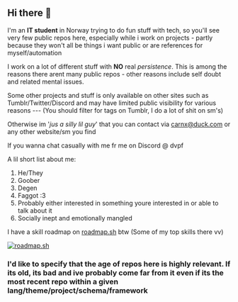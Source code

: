 ## Hi there 👋

<!--
**DVP-F/DVP-F** is a ✨ _special_ ✨ repository because its `README.md` (this file) appears on your GitHub profile.

Here are some ideas to get you started:

- 🔭 I’m currently working on ...
- 🌱 I’m currently learning ...
- 👯 I’m looking to collaborate on ...
- 🤔 I’m looking for help with ...
- 💬 Ask me about ...
- 📫 How to reach me: ...
- 😄 Pronouns: ...
- ⚡ Fun fact: ...
-->

I'm an __IT student__ in Norway trying to do fun stuff with tech, so you'll see very few public repos here, especially while i work on projects - partly because they won't all be things i want public or are references for myself/automation

I work on a lot of different stuff with **NO** real *persistence*. This is among the reasons there arent many public repos - other reasons include self doubt and related mental issues.

Some other projects and stuff is only available on other sites such as Tumblr/Twitter/Discord and may have limited public visibility for various reasons --- (You should filter for tags on Tumblr, I do a lot of shit on sm's)

Otherwise im '*jus a silly lil guy*' that you can contact via carnx@duck.com or any other website/sm you find

If you wanna chat casually with me fr me on Discord @ dvpf

A lil short list about me:
1. He/They
2. Goober
3. Degen
4. Faggot \:3
5. Probably either interested in something youre interested in or able to talk about it
6. Socially inept and emotionally mangled

I have a skill roadmap on [roadmap.sh](https://roadmap.sh/u/sillies) btw (Some of my top skills there vv)

[![roadmap.sh](https://roadmap.sh/card/wide/6786540a7dbe4fb02675304d?variant=dark&roadmaps=python%2Ccpp%2Clinux%2Ccyber-security)](https://roadmap.sh)

### I'd like to specify that the age of repos here is highly relevant. If its old, its bad and ive probably come far from it even if its the most recent repo within a given lang/theme/project/schema/framework
